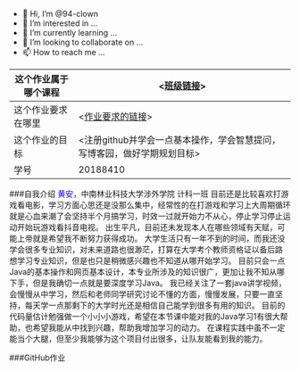 - 👋 Hi, I’m @94-clown
- 👀 I’m interested in ...
- 🌱 I’m currently learning ...
- 💞️ I’m looking to collaborate on ...
- 📫 How to reach me ...

<!---
94-clown/94-clown is a ✨ special ✨ repository because its `README.md` (this file) appears on your GitHub profile.
You can click the Preview link to take a look at your changes.
--->
|这个作业属于哪个课程|<[班级链接](https://edu.cnblogs.com/campus/zswxy/computer-science-class1-2018)>|
| ----------------- |--------------- | 
| 这个作业要求在哪里| <[作业要求的链接](https://edu.cnblogs.com/campus/zswxy/computer-science-class1-2018/homework/11812)> | 
| 这个作业的目标 | <注册github并学会一点基本操作，学会智慧提问，写博客园，做好学期规划目标> |
| 学号 | 20188410 |

###自我介绍
<span style="color:blue">黄安</span>，中南林业科技大学涉外学院 计科一班 
  目前还是比较喜欢打游戏看电影，学习方面心思还是没那么集中，经常性的在打游戏和学习上大周期循环
就是心血来潮了会坚持半个月搞学习，时效一过就开始力不从心，停止学习停止运动开始玩游戏看抖音电视。
出生平凡，目前还未发现本人在哪些领域有天赋，可能上帝就是希望我不断努力获得成功。
  大学生活只有一年不到的时间，而我还没学会很多专业知识，对未来道路也很渺茫，打算在大学考个教师资格证以备后路
想学习专业知识，但是也只是稍微感兴趣也不知道从哪开始学习。
目前只会一点Java的基本操作和网页基本设计，本专业所涉及的知识很广，更加让我不知从哪下手，但是我确切一点就是要深度学习Java。
我已经关注了一套java讲学视频，会慢慢从中学习，然后和老师同学研究讨论不懂的方面，慢慢发展，只要一直坚持，每天学一点那剩下的大学时光还是相信自己能学到很多有用的知识。
  目前的代码量估计勉强做一个小小小游戏，希望在本节课中能对我的Java学习1有很大帮助，也希望我能从中找到兴趣，帮助我增加学习的动力。
在课程实践中虽不一定能当个大腿，但至少我能够为这个项目付出很多，让队友能看到我的能力。

###GitHub作业
